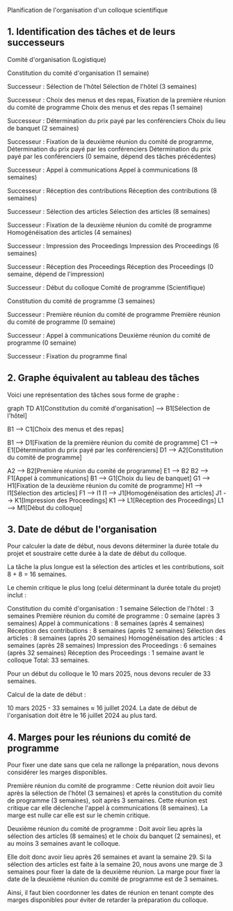 Planification de l'organisation d'un colloque scientifique
## 1. Identification des tâches et de leurs successeurs
Comité d'organisation (Logistique)

Constitution du comité d'organisation (1 semaine)

Successeur : Sélection de l'hôtel
Sélection de l'hôtel (3 semaines)

Successeur : Choix des menus et des repas, Fixation de la première réunion du comité de programme
Choix des menus et des repas (1 semaine)

Successeur : Détermination du prix payé par les conférenciers
Choix du lieu de banquet (2 semaines)

Successeur : Fixation de la deuxième réunion du comité de programme, Détermination du prix payé par les conférenciers
Détermination du prix payé par les conférenciers (0 semaine, dépend des tâches précédentes)

Successeur : Appel à communications
Appel à communications (8 semaines)

Successeur : Réception des contributions
Réception des contributions (8 semaines)

Successeur : Sélection des articles
Sélection des articles (8 semaines)

Successeur : Fixation de la deuxième réunion du comité de programme
Homogénéisation des articles (4 semaines)

Successeur : Impression des Proceedings
Impression des Proceedings (6 semaines)

Successeur : Réception des Proceedings
Réception des Proceedings (0 semaine, dépend de l'impression)

Successeur : Début du colloque
Comité de programme (Scientifique)

Constitution du comité de programme (3 semaines)

Successeur : Première réunion du comité de programme
Première réunion du comité de programme (0 semaine)

Successeur : Appel à communications
Deuxième réunion du comité de programme (0 semaine)

Successeur : Fixation du programme final


## 2. Graphe équivalent au tableau des tâches
Voici une représentation des tâches sous forme de graphe :

graph TD
  A1[Constitution du comité d'organisation] --> B1[Sélection de l'hôtel]
  
  B1 --> C1[Choix des menus et des repas]
  
  B1 --> D1[Fixation de la première réunion du comité de programme]
  C1 --> E1[Détermination du prix payé par les conférenciers]
  D1 --> A2[Constitution du comité de programme]

  A2 --> B2[Première réunion du comité de programme]
  E1 --> B2
  B2 --> F1[Appel à communications]
  B1 --> G1[Choix du lieu de banquet]
  G1 --> H1[Fixation de la deuxième réunion du comité de programme]
  H1 --> I1[Sélection des articles]
  F1 --> I1
  I1 --> J1[Homogénéisation des articles]
  J1 --> K1[Impression des Proceedings]
  K1 --> L1[Réception des Proceedings]
  L1 --> M1[Début du colloque]




## 3. Date de début de l'organisation
Pour calculer la date de début, nous devons déterminer la durée totale du projet et soustraire cette durée à la date de début du colloque.

La tâche la plus longue est la sélection des articles et les contributions, soit 8 + 8 = 16 semaines.

Le chemin critique le plus long (celui déterminant la durée totale du projet) inclut :

Constitution du comité d'organisation : 1 semaine
Sélection de l'hôtel : 3 semaines
Première réunion du comité de programme : 0 semaine (après 3 semaines)
Appel à communications : 8 semaines (après 4 semaines)
Réception des contributions : 8 semaines (après 12 semaines)
Sélection des articles : 8 semaines (après 20 semaines)
Homogénéisation des articles : 4 semaines (après 28 semaines)
Impression des Proceedings : 6 semaines (après 32 semaines)
Réception des Proceedings : 1 semaine avant le colloque
Total: 33 semaines.

Pour un début du colloque le 10 mars 2025, nous devons reculer de 33 semaines.

Calcul de la date de début :

10 mars 2025 - 33 semaines ≈ 16 juillet 2024.
La date de début de l'organisation doit être le 16 juillet 2024 au plus tard.




## 4. Marges pour les réunions du comité de programme
Pour fixer une date sans que cela ne rallonge la préparation, nous devons considérer les marges disponibles.

Première réunion du comité de programme : Cette réunion doit avoir lieu après la sélection de l'hôtel (3 semaines) et après la constitution du comité de programme (3 semaines), soit après 3 semaines. Cette réunion est critique car elle déclenche l'appel à communications (8 semaines). La marge est nulle car elle est sur le chemin critique.

Deuxième réunion du comité de programme : Doit avoir lieu après la sélection des articles (8 semaines) et le choix du banquet (2 semaines), et au moins 3 semaines avant le colloque.

Elle doit donc avoir lieu après 26 semaines et avant la semaine 29.
Si la sélection des articles est faite à la semaine 20, nous avons une marge de 3 semaines pour fixer la date de la deuxième réunion.
La marge pour fixer la date de la deuxième réunion du comité de programme est de 3 semaines.

Ainsi, il faut bien coordonner les dates de réunion en tenant compte des marges disponibles pour éviter de retarder la préparation du colloque.
